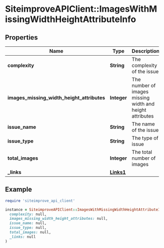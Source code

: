 # SiteimproveAPIClient::ImagesWithMissingWidthHeightAttributeInfo

## Properties

| Name | Type | Description | Notes |
| ---- | ---- | ----------- | ----- |
| **complexity** | **String** | The complexity of the issue | [default to &#39;none&#39;] |
| **images_missing_width_height_attributes** | **Integer** | The number of images missing width and height attributes |  |
| **issue_name** | **String** | The name of the issue | [optional] |
| **issue_type** | **String** | The type of issue | [default to &#39;unknown&#39;] |
| **total_images** | **Integer** | The total number of images |  |
| **_links** | [**Links1**](Links1.md) |  | [optional] |

## Example

```ruby
require 'siteimprove_api_client'

instance = SiteimproveAPIClient::ImagesWithMissingWidthHeightAttributeInfo.new(
  complexity: null,
  images_missing_width_height_attributes: null,
  issue_name: null,
  issue_type: null,
  total_images: null,
  _links: null
)
```

